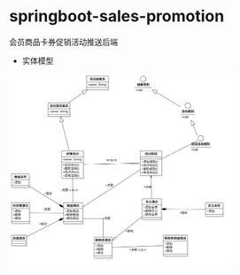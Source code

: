 # springboot-sales-promotion
会员商品卡券促销活动推送后端


- 实体模型

<img src="https://github.com/yichuancq/springboot-sales-promotion/blob/master/screenshot/活动促销.png" width="80%" height="80%">

